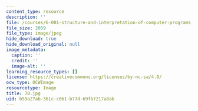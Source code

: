 ```yaml
---
content_type: resource
description: ''
file: /courses/6-001-structure-and-interpretation-of-computer-programs-spring-2005/b59a27ab361cc061b77d69fb7217a8ab_7B.jpg
file_size: 2059
file_type: image/jpeg
hide_download: true
hide_download_original: null
image_metadata:
  caption: ''
  credit: ''
  image-alt: ''
learning_resource_types: []
license: https://creativecommons.org/licenses/by-nc-sa/4.0/
ocw_type: OCWImage
resourcetype: Image
title: 7B.jpg
uid: b59a27ab-361c-c061-b77d-69fb7217a8ab
---
```

